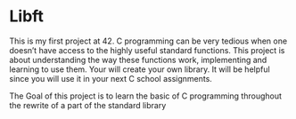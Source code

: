 # Libft

This is my first project at 42.
C programming can be very tedious when one doesn’t have access to the highly useful
standard functions. This project is about understanding the way these functions work,
implementing and learning to use them. Your will create your own library. It will be
helpful since you will use it in your next C school assignments.

The Goal of this project is to learn the basic of C programming throughout the rewrite of a part of the standard library
